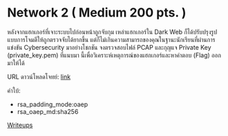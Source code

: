 # Network 2 ( Medium 200 pts. )

หลังจากแฮกเกอร์ที่เจาะระบบไปก่อนหน้าถูกจับกุม เหล่าแฮกเกอร์ใน Dark Web ก็ได้ปรับปรุงรูปแบบการโจมตีให้ถูกตรวจจับได้ยากขึ้น แต่ก็ไม่เกินความสามารถของคุณในฐานะนักเรียนที่ผ่านการแข่งขัน Cybersecurity มาอย่างโชกชัน จงตรวจสอบไฟล์ PCAP และกุญแจ Private Key (private_key.pem) ที่แนบมา นี้เพื่อวิเคราะห์เหตุการณ์ของแฮกเกอร์และหาคำตอบ (Flag) ออกมาให้ได้

URL ดาวน์โหลดโจทย์: [link](https://static.wtctt24.p7z.pw/junior_net2.zip)

คำใบ้:
- rsa_padding_mode:oaep
- rsa_oaep_md:sha256

[Writeups](Writeups/README.md)
